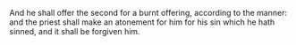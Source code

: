And he shall offer the second for a burnt offering, according to the manner: and the priest shall make an atonement for him for his sin which he hath sinned, and it shall be forgiven him.
